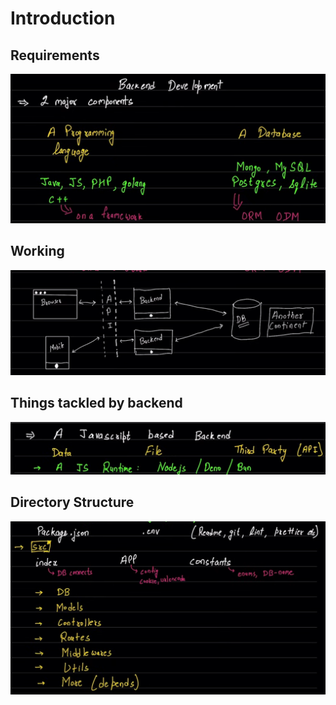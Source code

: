 # Introduction
## Requirements
![basic requirements](public/requirements.png)

## Working
![working](public/howItWorks.png)

## Things tackled by backend
![](public/thingsBackendTackles.png)

## Directory Structure
![directory structure](public/directoryStructure.png)